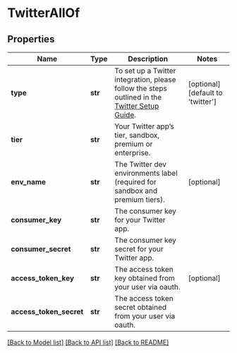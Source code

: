 # TwitterAllOf

## Properties
Name | Type | Description | Notes
------------ | ------------- | ------------- | -------------
**type** | **str** | To set up a Twitter integration, please follow the steps outlined in the [Twitter Setup Guide](https://docs.smooch.io/guide/twitter/#setup).  | [optional] [default to 'twitter']
**tier** | **str** | Your Twitter app’s tier, sandbox, premium or enterprise. | 
**env_name** | **str** | The Twitter dev environments label (required for sandbox and premium tiers). | [optional] 
**consumer_key** | **str** | The consumer key for your Twitter app. | 
**consumer_secret** | **str** | The consumer key secret for your Twitter app. | 
**access_token_key** | **str** | The access token key obtained from your user via oauth. | [optional] 
**access_token_secret** | **str** | The access token secret obtained from your user via oauth. | 

[[Back to Model list]](../README.md#documentation-for-models) [[Back to API list]](../README.md#documentation-for-api-endpoints) [[Back to README]](../README.md)



